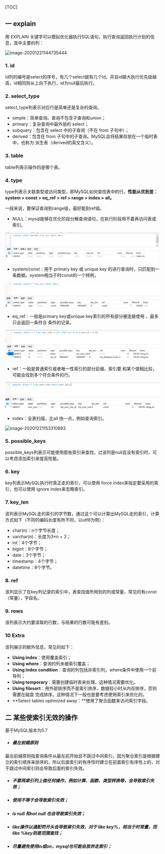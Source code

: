 [TOC]



## 一 explain

用 EXPLAIN 关键字可以模拟优化器执行SQL语句，执行查询返回执行计划的信息，其中主要的列：

![image-20201221144735444](D:\JavaNotes\JavaNotes\images\mysql\explain.png)

### 1. id

id列的编号是select的序号，有几个select就有几个id，并且id越大执行优先级越高，id相同则从上向下执行，id为null最后执行。



### 2.  select_type

select_type列表示对应行是简单还是复杂的查询。

- simple：简单查询。查询不包含子查询和union；
- primary：复杂查询中最外层的 select；
- subquery：包含在 select 中的子查询（不在 from 子句中）；
- derived：包含在 from 子句中的子查询。MySQL会将结果存放在一个临时表中，也称为 派生表（derived的英文含义）。



### 3. table

table列表示操作的是哪个表。



### 4. type

type列表示关联类型或访问类型，即MySQL如何查找表中的行。**性能从优到差：system > const > eq_ref > ref > range > index > all。**

一般来说，要保证查询到range级，最好能到ref级。

- NULL：mysql能够在优化阶段分解查询语句，在执行阶段用不着再访问表或索引。

![](..\images\mysql\null.png)



- system/const：用于 primary key 或 unique key 的进行查询时，只匹配到一条数据。system相当于时const的一个特例，

![](..\images\mysql\const.png)



- eq_ref：一般是primary key或unique key索引的所有部分被连接使用 ，最多只会返回一条符合 条件的记录。

![](..\images\mysql\qe_ref.png)



- ref：一般是普通索引或者唯一性索引的部分前缀，索引要 和某个值相比较，可能会找到多个符合条件的行。

![](..\images\mysql\ref.png)



- index：全表扫描，比all 快一点，例如查询索引。

![image-20201221153310893](D:\JavaNotes\JavaNotes\images\mysql\index.png)



### 5. possible_keys

possible_keys列表示可能使用那些索引来查找，过该列是null且没有索引时，可以考虑添加索引来提高性能。



### 6. key

key列表示MySQL执行时真正走的索引，可以使用 force index来指定要采用的索引，也可以使用 ignore index来忽略索引。



### 7. key_len

该列表示MySQL走的索引的字节数，通过这个可以计算出MySQL走的索引，计算方式如下（不同的编码长度有所不同，以utf8为例）：

- char(n)：n个字节长度；
- varchar(n)：长度为3*n + 2；
- int：4个字节；
- bigint：8个字节；
- date：3个字节；
- timestamp：4个字节；
- datetime：8个字节。



### 8. ref

该列显示了在key列记录的索引中，表查找值所用到的列或常量，常见的有const（常量），字段名。



### 9. rows

该列表示大约要读取的行数，与结果的行数可能有差别。



### 10 Extra

该列展示的额外信息，常见的如下：

- **Using index**：使用覆盖索引；
- **Using where**：查询的列未被索引覆盖；
- **Using index condition**：查询的列包括非索引列，where条件中使用一个前导列；
- **Using temporary**：需要创建临时表来处理，这种情况需要优化。
- **Using filesort**：用外部排序而不是索引排序，数据较小时从内存排序，否则需要在磁盘 完成排序。这种情况下一般也是要考虑使用索引来优化的。
- **Select tables optimized away：**使用了聚合函数来访问索引字段。



## 二 某些使索引无效的操作

基于MySQL版本为5.7

- ##### 最左前缀原则

最左前缀原则指查询条件从最左前开始且不跳过中间索引，因为聚合索引是根据建立的索引顺序来排序的，所以后面索引的有序性时建立在前面索引有序性上的，对于跳过中间索引则会导致后面的索引失效。

- ##### 不要再索引列上做任何操作，例如计算、函数、类型转换等，会导致索引失效；

- ##### 使用不等于会导致索引失效；

- ##### is null 和not null 也会导致索引失效；

- ##### like操作以通配符开头会导致索引失效，对于 like key%，相当于时常量，而 like %key则是范围查找；

- ##### 尽量避免使用in或on，mysql也可能会放弃走索引；

